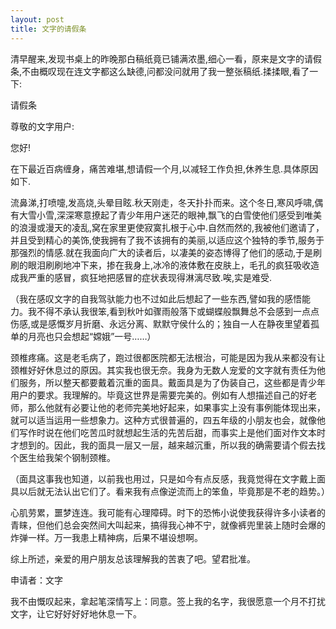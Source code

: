 ```yaml
---
layout: post
title: 文字的请假条
---
```


清早醒来,发现书桌上的昨晚那白稿纸竟已铺满浓墨,细心一看，原来是文字的请假条,不由概叹现在连文字都这么缺德,问都没问就用了我一整张稿纸.揉揉眼,看了一下:

请假条

尊敬的文字用户:

您好!

在下最近百病缠身，痛苦难堪,想请假一个月,以减轻工作负担,休养生息.具体原因如下.

流鼻涕,打喷嚏,发高烧,头晕目眩.秋天刚走，冬天扑扑而来。这个冬日,寒风呼啸,偶有大雪小雪,深深寒意撩起了青少年用户迷茫的眼神,飘飞的白雪使他们感受到唯美的浪漫或漫天的凌乱,窝在家里更使寂寞扎根于心中.自然而然的,我被他们邀请了，并且受到精心的美饰,使我拥有了我不该拥有的美丽,以适应这个独特的季节,服务于那强烈的情感.就在我面向广大的读者后，以凄美的姿态博得了他们的感动,于是刷刷的眼泪刷刷地冲下来，掺在我身上,冰冷的液体敷在皮肤上，毛孔的疯狂吸收造成我严重的感冒，疯狂地把感冒的症状表现得淋漓尽致.唉,实是难受.

（我在感叹文字的自我驾驮能力也不过如此后想起了一些东西,譬如我的感悟能力。我不得不承认我很笨,看到秋叶如骤雨般落下或蝴蝶般飘舞总不会感到一点点伤感,或是感慨岁月折磨、永远分离、默默守侯什么的；独自一人在静夜里望着孤单的月亮也只会想起“嫦娥”一号……）

颈椎疼痛。这是老毛病了，跑过很都医院都无法根治，可能是因为我从来都没有让颈椎好好休息过的原因。其实我也很无奈。我身为无数人宠爱的文字就有责任为他们服务，所以整天都要戴着沉重的面具。戴面具是为了伪装自己，这些都是青少年用户的要求。我理解的。毕竟这世界是需要完美的。例如有人想描述自己的好老师，那么他就有必要让他的老师完美地好起来，如果事实上没有事例能体现出来，就可以适当运用一些想象力。这种方式很普遍的，四五年级的小朋友也会，就像他们写作时说在他们吃苦瓜时就想起生活的先苦后甜，而事实上是他们面对作文本时才想到的。因此，我的面具一层又一层，越来越沉重，所以我的确需要请个假去找个医生给我架个钢制颈椎。

（面具这事我也知道，以前我也用过，只是如今有点反感，我竟觉得在文字戴上面具以后就无法认出它们了。看来我有点像逆流而上的笨鱼，毕竟那是不老的趋势。）
    
心肌劳累，噩梦连连。我可能有心理障碍。时下的恐怖小说使我获得许多小读者的青睐，但他们总会突然间大叫起来，搞得我心神不宁，就像裤兜里装上随时会爆的炸弹一样。万一我患上精神病，后果不堪设想啊。

综上所述，亲爱的用户朋友总该理解我的苦衷了吧。望君批准。

申请者：文字

我不由慨叹起来，拿起笔深情写上：同意。签上我的名字，我很愿意一个月不打扰文字，让它好好好好地休息一下。